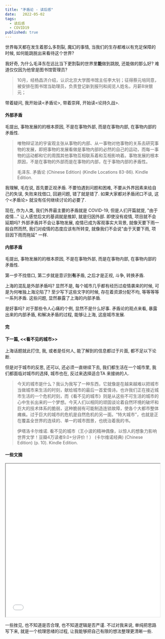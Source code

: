 ```yaml
---
title: "矛盾论 - 读后感"
date:   2022-05-02
tags:
  - 读后感
  - COVID19
published: true
---
```


世界每天都在发生着那么多割裂, 魔幻的事情, 当我们的生存都难以有充足保障的时候, 如何能跳脱出来看待这个世界? 

我好奇, 为什么毛泽东在远比当下更割裂的世界里**能**做到跳脱, 还能做的那么好? 难道仅仅因为他曾是图书馆管理员?

> 10月，经杨昌济介绍，认识北京大学图书馆主任李大钊；征得蔡元培同意，被安排在图书馆当助理员，负责登记新到报刊和阅览人姓名，月薪8块银元；

带着疑问, 我开始读<矛盾论>, 带着崇拜, 开始读<论持久战>.

#### 外部矛盾

毛提出, 事物发展的的根本原因, 不是在事物外部, 而是在事物内部, 在事物内部的矛盾性.

> 唯物辩证法的宇宙观主张从事物的内部、从一事物对他事物的关系去研究事物的发展，即把事物的发展看做是事物内部的必然的自己的运动，而每一事物的运动都和它的周围其他事物互相联系着和互相影响着。事物发展的根本原因，不是在事物的外部而是在事物的内部，在于事物内部的矛盾性。
> 
> 毛泽东. 矛盾论 (Chinese Edition) (Kindle Locations 83-86). Kindle Edition. 

我理解, 毛在说, 首先要正视矛盾. 不要怕遇到问题和困难, 不要从外界因素来给自己的失误, 失败来找借口, 回避问题, 错了就是错了. 如果大家都对矛盾闭口不谈, 这个<矛盾论> 就没有任何继续讨论的必要了.

现在, 作为人类, 我们外界最主要的矛盾就是 COVID-19, 但是人们开篇就提, "由于疫情..." 让人感觉后文的基调就是推卸, 就是归因外部. 即使没有疫情, 项目就不会延期吗? 外部矛盾并不会让事物发展, 疫情已成为客观事实大背景, 就像天要下雨一般自然而然, 我们对疫情的态度应该有所转变, 就像我们不会说"由于天要下雨, 项目因下雨而拖延" 一样.

#### 内部矛盾

毛提出, 事物发展的的根本原因, 不是在事物外部, 而是在事物内部, 在事物内部的矛盾性.

第一步不找借口, 第二步就是意识到**有**矛盾, 之后才是正视, 斗争, 转换矛盾.

上海的混乱是外部矛盾吗? 显然不是, 每个城市几乎都有经历过疫情袭来的时候, 可是为何唯独上海沦陷了? 至少写下这些文字的时候, 存在着资源分配不均, 等等等等一系列矛盾. 这些问题, 显然暴露了上海的内部矛盾.

是好事吗? 对于那些令人心痛的个例, 显然不是什么好事. 矛盾论的观点来看, 暴露出来的内部矛盾, 和解决矛盾的过程, 能够让上海, 这座城市发展.

#### 完

#### 下一篇, <<看不见的城市>>

上海话题就此打住, 我, 或者是任何人, 能了解到的信息都过于片面, 都不足以下论断. 

但是对于城市的反思, 还可以, 还必须一直继续下去, 我们都生活在一个城市里, 我们都面临对城市的选择, 城市也在, 反过来选择适合TA 来接纳的人.

> 今天的城市是什么？我认为我写了一种东西，它就像是在越来越难以把城市当做城市来生活的时刻，献给城市的最后一首爱情诗。也许我们正在接近城市生活的一个危机时刻，而《看不见的城市》则是从这些不可生活的城市的心中生长出来的一个梦想。今天人们以相同的顽固谈论着自然环境的破坏和巨大的技术体系的脆弱，这种脆弱有可能制造连锁故障，使各个大都市整体瘫痪。过于巨大的城市的危机是自然危机的另一面。“特大城市”，也就是正在覆盖全世界的连续的、单一的城市图景，也统治着我的书。
> 
> 伊塔洛卡尔维诺. 看不见的城市（王小波的精神偶像，以惊人的想象力影响世界文学！豆瓣4万读者9.0+分评价！） (卡尔维诺经典) (Chinese Edition) (p. 10). Kindle Edition. 

<!-- 超级都市, 是否真的适合人类? 现代的都市是否还足够稳固? 我们要如何定义更宜居的城市, 和城市的边界, 城市的气质? 要如何向着这个更稳固, 宜人, 的城市发展? -->

#### 一些文摘
<iframe id="notebook"
title="矛盾论 (Chinese Edition)-Notebook"
width="100%"
height="500"
src="{{ site.url }}/images/post_images/2022-05-02-after-reading-on-contradiction/矛盾论 (Chinese Edition)-Notebook.html">
</iframe>

一些挫见, 也不知道是否合理, 也不知道逻辑是否严谨. 不过对我来说, 单纯把思路写下来, 就是一个梳理思绪的过程, 让我能够把自己有限的想法整理更清晰一些.
